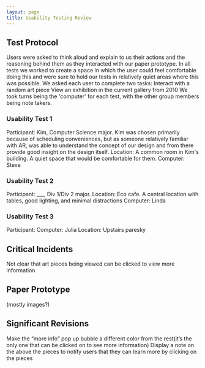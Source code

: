 ```yaml
---
layout: page
title: Usability Testing Review
---
```


## Test Protocol

Users were asked to think aloud and explain to us their actions and the reasoning behind them as they interacted with our paper prototype. In all tests we worked to create a space in which the user could feel comfortable doing this and were sure to hold our tests in relatively quiet areas where this was possible. We asked each user to complete two tasks:
Interact with a random art piece
View an exhibition in the current gallery from 2010
We took turns being the 'computer' for each test, with the other group members being note takers. 

### Usability Test 1
Participant: Kim, Computer Science major. Kim was chosen primarily because of scheduling conveniences, but as someone relatively familiar with AR, was able to understand the concept of our design and from there provide good insight on the design itself.
Location: A common room in Kim's building. A quiet space that would be comfortable for them. 
Computer: Steve

### Usability Test 2
Participant: ___, Div 1/Div 2 major. 
Location: Eco cafe. A central location with tables, good lighting, and minimal distractions
Computer: Linda

### Usability Test 3
Participant: 
Computer: Julia
Location: Upstairs paresky

## Critical Incidents
Not clear that art pieces being viewed can be clicked to view more information


## Paper Prototype
(mostly images?)

## Significant Revisions
Make the “more info” pop up bubble a different color from the rest(it’s the only one that can be clicked on to see more information)
Display a note on the above the pieces to notify users that they can learn more by clicking on the pieces
